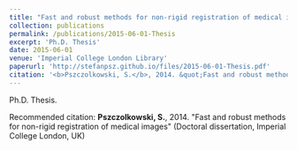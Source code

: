 ```yaml
---
title: "Fast and robust methods for non-rigid registration of medical images"
collection: publications
permalink: /publications/2015-06-01-Thesis
excerpt: 'Ph.D. Thesis'
date: 2015-06-01
venue: 'Imperial College London Library'
paperurl: 'http://stefanpsz.github.io/files/2015-06-01-Thesis.pdf'
citation: '<b>Pszczolkowski, S.</b>, 2014. &quot;Fast and robust methods for non-rigid registration of medical images&quot; (Doctoral dissertation, Imperial College London, UK)'
---
```

Ph.D. Thesis.

Recommended citation: <b>Pszczolkowski, S.</b>, 2014. "Fast and robust methods for non-rigid registration of medical images" (Doctoral dissertation, Imperial College London, UK)